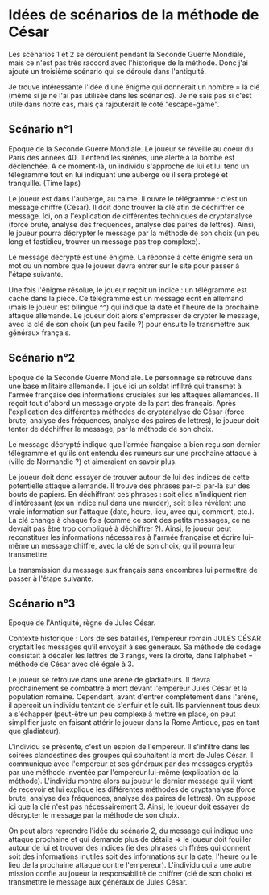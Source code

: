 # Idées de scénarios de la méthode de César
Les scénarios 1 et 2 se déroulent pendant la Seconde Guerre Mondiale, mais ce n'est pas très raccord avec l'historique de la méthode. Donc j'ai ajouté un troisième scénario qui se déroule dans l'antiquité. 

Je trouve intéressante l'idée d'une énigme qui donnerait un nombre = la clé (même si je ne l'ai pas utilisée dans les scénarios). Je ne sais pas si c'est utile dans notre cas, mais ça rajouterait le côté "escape-game".


## Scénario n°1
Epoque de la Seconde Guerre Mondiale. Le joueur se réveille au coeur du Paris des années 40. Il entend les sirènes, une alerte à la bombe est déclenchée. A ce moment-là, un individu s'approche de lui et lui tend un télégramme tout en lui indiquant une auberge où il sera protégé et tranquille. (Time laps)

Le joueur est dans l'auberge, au calme. Il ouvre le télégramme : c'est un message chiffré (César). Il doit donc trouver la clé afin de déchiffrer ce message. Ici, on a l'explication de différentes techniques de cryptanalyse (force brute, analyse des fréquences, analyse des paires de lettres). Ainsi, le joueur pourra décrypter le message par la méthode de son choix (un peu long et fastidieu, trouver un message pas trop complexe).

Le message décrypté est une énigme. La réponse à cette énigme sera un mot ou un nombre que le joueur devra entrer sur le site pour passer à l'étape suivante. 

Une fois l'énigme résolue, le joueur reçoit un indice : un télégramme est caché dans la pièce. Ce télégramme est un message écrit en allemand (mais le joueur est bilingue ^^) qui indique la date et l'heure de la prochaine attaque allemande. Le joueur doit alors s'empresser de crypter le message, avec la clé de son choix (un peu facile ?) pour ensuite le transmettre aux généraux français.


## Scénario n°2
Epoque de la Seconde Guerre Mondiale. Le personnage se retrouve dans une base militaire allemande. Il joue ici un soldat infiltré qui transmet à l'armée française des informations cruciales sur les attaques allemandes. Il reçoit tout d'abord un message crypté de la part des français. Après l'explication des différentes méthodes de cryptanalyse de César (force brute, analyse des fréquences, analyse des paires de lettres), le joueur doit tenter de déchiffrer le message, par la méthode de son choix. 

Le message décrypté indique que l'armée française a bien reçu son dernier télégramme et qu'ils ont entendu des rumeurs sur une prochaine attaque à (ville de Normandie ?) et aimeraient en savoir plus. 

Le joueur doit donc essayer de trouver autour de lui des indices de cette potentielle attaque allemande. Il trouve des phrases par-ci par-là sur des bouts de papiers. En déchiffrant ces phrases : soit elles n'indiquent rien d'intéressant (ex un indice nul dans une murder), soit elles révèlent une vraie information sur l'attaque (date, heure, lieu, avec qui, comment, etc.). La clé change à chaque fois (comme ce sont des petits messages, ce ne devrait pas être trop compliqué à déchiffrer ?). Ainsi, le joueur peut reconstituer les informations nécessaires à l'armée française et écrire lui-même un message chiffré, avec la clé de son choix, qu'il pourra leur transmettre.

La transmission du message aux français sans encombres lui permettra de passer à l'étape suivante.

## Scénario n°3
Epoque de l'Antiquité, règne de Jules César. 

Contexte historique : Lors de ses batailles, l’empereur romain JULES CÉSAR cryptait les messages qu’il envoyait à ses généraux. Sa méthode de codage consistait à décaler les lettres de 3 rangs, vers la droite, dans l’alphabet = méthode de César avec clé égale à 3.

Le joueur se retrouve dans une arène de gladiateurs. Il devra prochainement se combattre à mort devant l'empereur Jules César et la population romaine. Cependant, avant d'entrer complètement dans l'arène, il aperçoit un individu tentant de s'enfuir et le suit. Ils parviennent tous deux à s'échapper (peut-être un peu complexe à mettre en place, on peut simplifier juste en faisant attérir le joueur dans la Rome Antique, pas en tant que gladiateur).

L'individu se présente, c'est un espion de l'empereur. Il s'infiltre dans les soirées clandestines des groupes qui souhaitent la mort de Jules César. Il communique avec l'empereur et ses généraux par des messages cryptés par une méthode inventée par l'empereur lui-même (explication de la méthode). L'individu montre alors au joueur le dernier message qu'il vient de recevoir et lui explique les différentes méthodes de cryptanalyse (force brute, analyse des fréquences, analyse des paires de lettres). On suppose ici que la clé n'est pas nécessairement 3. Ainsi, le joueur doit essayer de décrypter le message par la méthode de son choix. 

On peut alors reprendre l'idée du scénario 2, du message qui indique une attaque prochaine et qui demande plus de détails => le joueur doit fouiller autour de lui et trouver des indices (ie des phrases chiffrées qui donnent soit des informations inutiles soit des informations sur la date, l'heure ou le lieu de la prochaine attaque contre l'empereur). L'individu qui a une autre mission confie au joueur la responsabilité de chiffrer (clé de son choix) et transmettre le message aux généraux de Jules César.